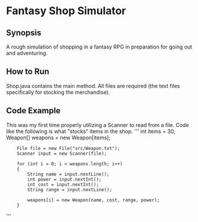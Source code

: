 # Fantasy Shop Simulator

## Synopsis
A rough simulation of shopping in a fantasy RPG in preparation for going out and adventuring.

## How to Run
Shop.java contains the main method.
All files are required (the text files specifically for stocking the merchandise).

## Code Example
This was my first time properly utilizing a Scanner to read from a file.
Code like the following is what "stocks" items in the shop.
'''
    int items = 30;
		Weapon[] weapons = new Weapon[items];
		
		File file = new File("src/Weapon.txt");
		Scanner input = new Scanner(file);
		
		for (int i = 0; i < weapons.length; i++)
		{
			String name = input.nextLine();
			int power = input.nextInt();
			int cost = input.nextInt();
			String range = input.nextLine();
			
			weapons[i] = new Weapon(name, cost, range, power);
		}
'''
